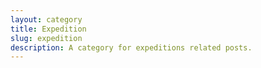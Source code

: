 ```yaml
---
layout: category
title: Expedition
slug: expedition
description: A category for expeditions related posts.
---
```

